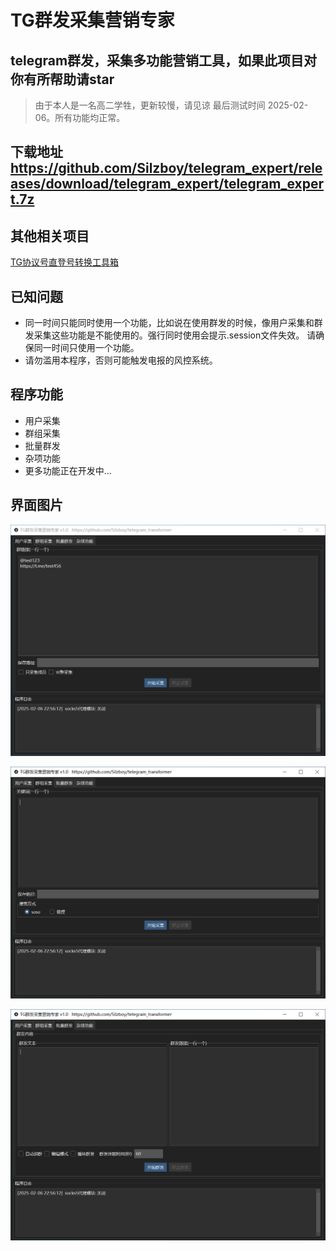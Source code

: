 # TG群发采集营销专家

## telegram群发，采集多功能营销工具，如果此项目对你有所帮助请star
> 由于本人是一名高二学牲，更新较慢，请见谅
> 最后测试时间 2025-02-06。所有功能均正常。

## 下载地址 https://github.com/Silzboy/telegram_expert/releases/download/telegram_expert/telegram_expert.7z

## 其他相关项目
[TG协议号直登号转换工具箱](https://github.com/Silzboy/telegram_transformer)

## 已知问题
* 同一时间只能同时使用一个功能，比如说在使用群发的时候，像用户采集和群发采集这些功能是不能使用的。强行同时使用会提示.session文件失效。
请确保同一时间只使用一个功能。
* 请勿滥用本程序，否则可能触发电报的风控系统。

## 程序功能
* 用户采集
* 群组采集
* 批量群发
* 杂项功能
* 更多功能正在开发中...

## 界面图片

![图片](https://github.com/Silzboy/telegram_expert/blob/main/images/1.png?raw=true)

![图片](https://github.com/Silzboy/telegram_expert/blob/main/images/2.png?raw=true)

![图片](https://github.com/Silzboy/telegram_expert/blob/main/images/3.png?raw=true)
